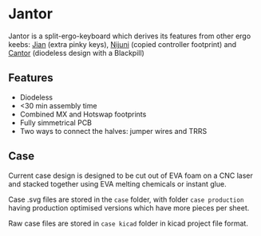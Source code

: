 # Jantor
Jantor is a split-ergo-keyboard which derives its features from other ergo keebs: [Jian](https://github.com/KGOH/Jian-Info) (extra pinky keys), [Nijuni](https://github.com/krikun98/nijuni) (copied controller footprint) and [Cantor](https://github.com/diepala/cantor) (diodeless design with a Blackpill)

## Features
* Diodeless
* <30 min assembly time
* Combined MX and Hotswap footprints
* Fully simmetrical PCB
* Two ways to connect the halves: jumper wires and TRRS

## Case
Current case design is designed to be cut out of EVA foam on a CNC laser and stacked together using EVA melting chemicals or instant glue.

Case .svg files are stored in the `case` folder, with folder `case production` having production optimised versions which have more pieces per sheet.

Raw case files are stored in `case kicad` folder in kicad project file format.
